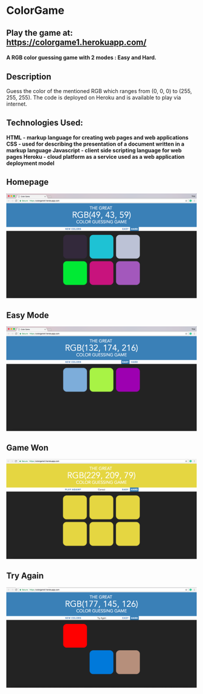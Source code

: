 # **ColorGame**

## **Play the game at:** https://colorgame1.herokuapp.com/

#### A RGB color guessing game with 2 modes : Easy and Hard.

## Description
Guess the color of the mentioned RGB which ranges from (0, 0, 0) to (255, 255, 255). The code is deployed on Heroku and is available to play via internet.

## **Technologies Used:**

**HTML - markup language for creating web pages and web applications
CSS    - used for describing the presentation of a document written in a markup language
Javascript - client side scripting language for web pages
Heroku - cloud platform as a service used as a web application deployment model**
## Homepage
![Alt text](images/homepage.png?raw=true) 

## Easy Mode
![Alt text](images/easy_mode.png?raw=true) 

## Game Won
![Alt text](images/game_won.png?raw=true) 

## Try Again
![Alt text](images/try_again.png?raw=true) 

